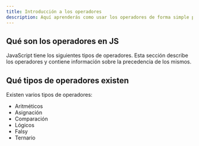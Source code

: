 ```yaml
---
title: Introducción a los operadores
description: Aquí aprenderás como usar los operadores de forma simple pero completa.
---
```


## Qué son los operadores en JS
JavaScript tiene los siguientes tipos de operadores. Esta sección describe los operadores y contiene información sobre la precedencia de los mismos.

## Qué tipos de operadores existen
Existen varios tipos de operadores:
- Aritméticos
- Asignación
- Comparación
- Lógicos
- Falsy
- Ternario